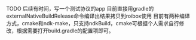 ﻿TODO
后续有时间，写一个测试协议的app
目前直接用gradle的externalNativeBuildRelease命令编译出结果拷贝到roibox使用
目前有两种编译方式，cmake和ndk-make，只支持ndkBuild，cmake可根据个人需求自行修改，根据需要打开build.gradle的配置项即可。

